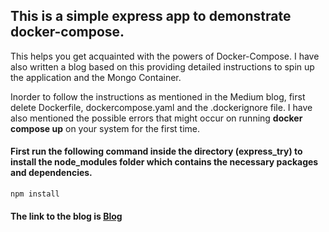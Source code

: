 ## This is a simple express app to demonstrate docker-compose.

This helps you get acquainted with the powers of Docker-Compose. I have also
written a blog based on this providing detailed instructions to spin up the 
application and the Mongo Container.

Inorder to follow the instructions as mentioned in the Medium blog, first delete
Dockerfile, dockercompose.yaml and the .dockerignore file. I have also mentioned
the possible errors that might occur on running __docker compose up__ on your system 
for the first time.
 
#### First run the following command inside the directory (__express_try__) to install the node_modules folder which contains the necessary packages and dependencies.

```
npm install
```

#### The link to the blog is [Blog](https://medium.com/@rajarshidutta2015/intro-to-docker-compose-with-express-and-mongodb-90e3447983cc)
